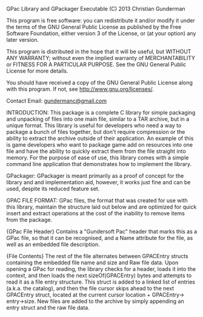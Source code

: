 GPac Library and GPackager Executable
(C) 2013 Christian Gunderman
 
This program is free software: you can redistribute it and/or modify
it under the terms of the GNU General Public License as published by
the Free Software Foundation, either version 3 of the License, or
(at your option) any later version.

This program is distributed in the hope that it will be useful,
but WITHOUT ANY WARRANTY; without even the implied warranty of
MERCHANTABILITY or FITNESS FOR A PARTICULAR PURPOSE.  See the
GNU General Public License for more details.

You should have received a copy of the GNU General Public License
along with this program.  If not, see <http://www.gnu.org/licenses/>.

Contact Email: gundermanc@gmail.com 


INTRODUCTION:
This package is a complete C library for simple packaging and unpacking
of files into one main file, similar to a TAR archive, but in a unique
format. This library is useful for developers who need a way to package
a bunch of files together, but don't require compression or the ability
to extract the archive outside of their application. An example of this
is game developers who want to package game add on resources into one 
file and have the ability to quickly extract them from the file straight
into memory. For the purpose of ease of use, this library comes with a 
simple command line application that demonstrates how to implement the
library. 

GPackager:
GPackager is meant primarily as a proof of concept for the library and
and implementation aid, however, it works just fine and can be used, 
despite its reduced feature set. 

GPAC FILE FORMAT:
GPac files, the format that was created for use with this library, 
maintain the structure laid out below and are optimized for quick insert
and extract operations at the cost of the inability to remove items from
the package.

{GPac File Header}
Contains a "Gundersoft Pac" header that marks this as a GPac file, so 
that it can be recognised, and a Name attribute for the file, as well
as an embedded file description.

{File Contents}
The rest of the file alternates between GPACEntry structs containing
the embedded file name and size and Raw file data. Upon opening a GPac
for reading, the library checks for a header, loads it into the context,
and then loads the next sizeOf(GPACEntry) bytes and attempts to read it
as a file entry structure. This struct is added to a linked list of entries
(a.k.a. the catalog), and then the file cursor skips ahead to the next 
GPACEntry struct, located at the current cursor location + GPACEntry->
entry->size. New files are added to the archive by simply appending an
entry struct and the raw file data.
